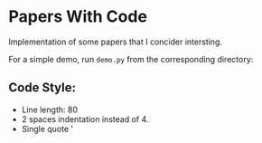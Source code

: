 # Papers With Code


Implementation of some papers that I concider intersting.


For a simple demo, run `demo.py` from the corresponding directory:


## Code Style:

* Line length: 80
* 2 spaces indentation instead of 4.
* Single quote '

